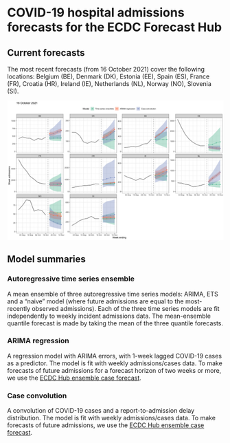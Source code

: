 # COVID-19 hospital admissions forecasts for the ECDC Forecast Hub

## Current forecasts

The most recent forecasts (from 16 October 2021) cover the following
locations: Belgium (BE), Denmark (DK), Estonia (EE), Spain (ES), France
(FR), Croatia (HR), Ireland (IE), Netherlands (NL), Norway (NO),
Slovenia (SI).

![](README_files/figure-markdown_github/current_forecast-1.png)

## Model summaries

### Autoregressive time series ensemble

A mean ensemble of three autoregressive time series models: ARIMA, ETS
and a “naive” model (where future admissions are equal to the
most-recently observed admissions). Each of the three time series models
are fit independently to weekly incident admissions data. The
mean-ensemble quantile forecast is made by taking the mean of the three
quantile forecasts.

### ARIMA regression

A regression model with ARIMA errors, with 1-week lagged COVID-19 cases
as a predictor. The model is fit with weekly admissions/cases data. To
make forecasts of future admissions for a forecast horizon of two weeks
or more, we use the [ECDC Hub ensemble case
forecast](https://github.com/epiforecasts/covid19-forecast-hub-europe/tree/main/data-processed/EuroCOVIDhub-ensemble).

### Case convolution

A convolution of COVID-19 cases and a report-to-admission delay
distribution. The model is fit with weekly admissions/cases data. To
make forecasts of future admissions, we use the [ECDC Hub ensemble case
forecast](https://github.com/epiforecasts/covid19-forecast-hub-europe/tree/main/data-processed/EuroCOVIDhub-ensemble).
